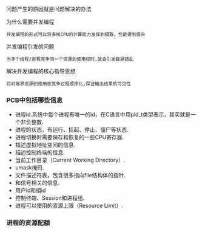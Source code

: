 问题产生的原因就是问题解决的办法

为什么需要并发编程

    并发编程的形式可以将多核CPU的计算能力发挥到极致，性能得到提升

并发编程引发的问题

    当多个线程/进程竞争同一个资源的使用权时,就会引发数据错乱
    
解决并发编程的核心指导思想

    将对临界资源的使用权竞争过程顺序化,保证输出结果的可见性   
    
    
### PCB中包括哪些信息

 - 进程id.系统中每个进程有唯一的id，在C语言中用pid_t类型表示，其实就是一个非负整数.
 - 进程的状态，有运行、挂起、停止、僵尸等状态.
 - 进程切换时需要保存和恢复的一些CPU寄存器.
 - 描述虚拟地址空间的信息.
 - 描述控制终端的信息.
 - 当前工作目录（Current Working Directory）.
 - umask掩码.
 - 文件描述符表，包含很多指向file结构体的指针.
 - 和信号相关的信息.
 - 用户id和组id
 - 控制终端、Session和进程组.
 - 进程可以使用的资源上限（Resource Limit）.

### 进程的资源配额



